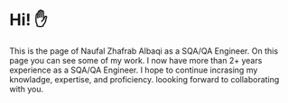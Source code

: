 # Hi! :raised_hand:
This is the page of Naufal Zhafrab Albaqi as a SQA/QA Engineer. On this page you can see some of my work. I now have more than 2+ years experience as a SQA/QA Engineer. I hope to continue incrasing my knowladge, expertise, and proficiency. loooking forward to collaborating with you.
